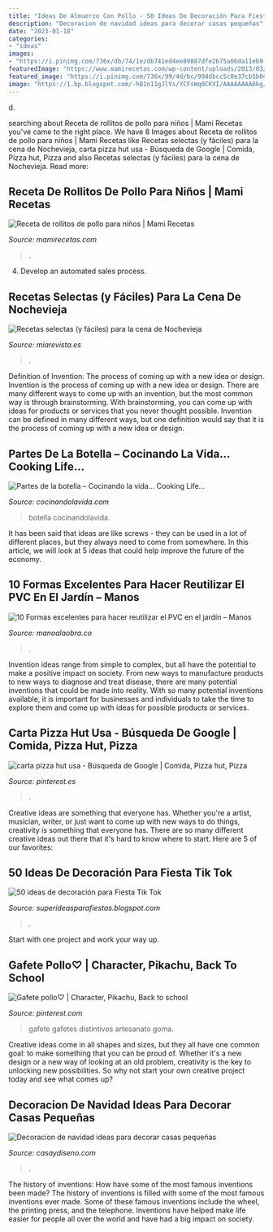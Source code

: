 ```yaml
---
title: "Ideas De Almuerzo Con Pollo - 50 Ideas De Decoración Para Fiesta Tik Tok"
description: "Decoracion de navidad ideas para decorar casas pequeñas"
date: "2023-01-18"
categories:
- "ideas"
images:
- "https://i.pinimg.com/736x/db/74/1e/db741ed4ee89887dfe2b75a06da11eb9.jpg"
featuredImage: "https://www.mamirecetas.com/wp-content/uploads/2013/03/Rollitos-de-pollo1.jpg"
featured_image: "https://i.pinimg.com/736x/99/4d/bc/994dbcc5c0e37cb5b0eff648bfe1ea75--school-ideas-ideas-para.jpg"
image: "https://1.bp.blogspot.com/-hB1n11gJlVs/YCFsWq0CKVI/AAAAAAAA6kg/LmwKqtDhn_Et7yVcYXogNfi__b6JIWGFQCLcBGAsYHQ/s752/ideas-decoracion-fiesta-tik-tok-41.jpg"
---
```



d.

	

		
searching about Receta de rollitos de pollo para niños | Mami Recetas you've came to the right place. We have 8 Images about Receta de rollitos de pollo para niños | Mami Recetas like Recetas selectas (y fáciles) para la cena de Nochevieja, carta pizza hut usa - Búsqueda de Google | Comida, Pizza hut, Pizza and also Recetas selectas (y fáciles) para la cena de Nochevieja. Read more:
		
    
## Receta De Rollitos De Pollo Para Niños | Mami Recetas

<img loading=lazy src="https://www.mamirecetas.com/wp-content/uploads/2013/03/Rollitos-de-pollo1.jpg" onerror="this.onerror=null;this.src='https://tse4.mm.bing.net/th?id=OIP.6ow-P2jZ7DyV-RyRPIN2qwHaDQ&amp;pid=15.1';" alt="Receta de rollitos de pollo para niños | Mami Recetas">

_Source: mamirecetas.com_

>. 

	

4. Develop an automated sales process.

    
## Recetas Selectas (y Fáciles) Para La Cena De Nochevieja

<img loading=lazy src="https://estaticos.miarevista.es/media/cache/1140x_thumb/uploads/images/article/5fb447605cafe8602fd650d2/captura-de-pantalla-2020-11-17-a-las-23-12-13_0.jpg" onerror="this.onerror=null;this.src='https://tse2.mm.bing.net/th?id=OIP._fmsK5jCklQuMx9uD_UxQAHaFS&amp;pid=15.1';" alt="Recetas selectas (y fáciles) para la cena de Nochevieja">

_Source: miarevista.es_

>. 

	

Definition of Invention: The process of coming up with a new idea or design.
Invention is the process of coming up with a new idea or design. There are many different ways to come up with an invention, but the most common way is through brainstorming. With brainstorming, you can come up with ideas for products or services that you never thought possible. Invention can be defined in many different ways, but one definition would say that it is the process of coming up with a new idea or design.

    
## Partes De La Botella – Cocinando La Vida… Cooking Life…

<img loading=lazy src="https://cocinandolavida.com/wp-content/uploads/2014/06/403bdde1d0ad973fc90e40923297435d.jpg" onerror="this.onerror=null;this.src='https://tse2.mm.bing.net/th?id=OIP.mO-iKd3zTdMDw9f-JpgSwgHaHa&amp;pid=15.1';" alt="Partes de la botella – Cocinando la vida… Cooking Life…">

_Source: cocinandolavida.com_

>botella cocinandolavida. 

	

It has been said that ideas are like screws - they can be used in a lot of different places, but they always need to come from somewhere. In this article, we will look at 5 ideas that could help improve the future of the economy.

    
## 10 Formas Excelentes Para Hacer Reutilizar El PVC En El Jardín – Manos

<img loading=lazy src="http://manoalaobra.co/wp-content/uploads/2017/06/E10.jpg" onerror="this.onerror=null;this.src='https://tse3.mm.bing.net/th?id=OIP.AMihn-TIdb6aOmcA2HgsOQHaN6&amp;pid=15.1';" alt="10 Formas excelentes para hacer reutilizar el PVC en el jardín – Manos">

_Source: manoalaobra.co_

>. 

	

Invention ideas range from simple to complex, but all have the potential to make a positive impact on society. From new ways to manufacture products to new ways to diagnose and treat disease, there are many potential inventions that could be made into reality. With so many potential inventions available, it is important for businesses and individuals to take the time to explore them and come up with ideas for possible products or services.

    
## Carta Pizza Hut Usa - Búsqueda De Google | Comida, Pizza Hut, Pizza

<img loading=lazy src="https://i.pinimg.com/736x/db/74/1e/db741ed4ee89887dfe2b75a06da11eb9.jpg" onerror="this.onerror=null;this.src='https://tse4.mm.bing.net/th?id=OIP.fF5dj7fCPAtW0GRKOGAqIwHaKx&amp;pid=15.1';" alt="carta pizza hut usa - Búsqueda de Google | Comida, Pizza hut, Pizza">

_Source: pinterest.es_

>. 

	

Creative ideas are something that everyone has. Whether you're a artist, musician, writer, or just want to come up with new ways to do things, creativity is something that everyone has. There are so many different creative ideas out there that it's hard to know where to start. Here are 5 of our favorites: 

    
## 50 Ideas De Decoración Para Fiesta Tik Tok

<img loading=lazy src="https://1.bp.blogspot.com/-hB1n11gJlVs/YCFsWq0CKVI/AAAAAAAA6kg/LmwKqtDhn_Et7yVcYXogNfi__b6JIWGFQCLcBGAsYHQ/s752/ideas-decoracion-fiesta-tik-tok-41.jpg" onerror="this.onerror=null;this.src='https://tse3.mm.bing.net/th?id=OIP.1_McgLboplzViAwW96pGMgHaJ4&amp;pid=15.1';" alt="50 ideas de decoración para Fiesta Tik Tok">

_Source: superideasparafiestas.blogspot.com_

>. 

	

Start with one project and work your way up.

    
## Gafete Pollo♡ | Character, Pikachu, Back To School

<img loading=lazy src="https://i.pinimg.com/736x/99/4d/bc/994dbcc5c0e37cb5b0eff648bfe1ea75--school-ideas-ideas-para.jpg" onerror="this.onerror=null;this.src='https://tse3.mm.bing.net/th?id=OIP.WSqVn2JabD_qVUWUICugQgHaNK&amp;pid=15.1';" alt="Gafete pollo♡ | Character, Pikachu, Back to school">

_Source: pinterest.com_

>gafete gafetes distintivos artesanato goma. 

	

Creative ideas come in all shapes and sizes, but they all have one common goal: to make something that you can be proud of. Whether it's a new design or a new way of looking at an old problem, creativity is the key to unlocking new possibilities. So why not start your own creative project today and see what comes up?

    
## Decoracion De Navidad Ideas Para Decorar Casas Pequeñas

<img loading=lazy src="http://casaydiseno.com/wp-content/uploads/2015/09/decoracion-navidad-ideas-para-decorar-arbol-rosa-salon.jpg" onerror="this.onerror=null;this.src='https://tse1.mm.bing.net/th?id=OIP.U_7o7Y1g1jKkNZ09M74cdwHaJQ&amp;pid=15.1';" alt="Decoracion de navidad ideas para decorar casas pequeñas">

_Source: casaydiseno.com_

>. 

	

The history of inventions: How have some of the most famous inventions been made?
The history of inventions is filled with some of the most famous inventions ever made. Some of these famous inventions include the wheel, the printing press, and the telephone. Inventions have helped make life easier for people all over the world and have had a big impact on society.

